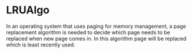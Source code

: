 # LRUAlgo
In an operating system that uses paging for memory management, a page replacement algorithm is needed to decide which page needs to be replaced when new page comes in.
In this algorithm page will be replaced which is least recently used.
